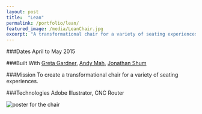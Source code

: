 ```yaml
---
layout: post
title:  "Lean"
permalink: /portfolio/lean/
featured_image: /media/LeanChair.jpg
excerpt: "A transformational chair for a variety of seating experiences"
---
```


###Dates
April to May 2015

###Built With
[Greta Gardner](https://www.linkedin.com/pub/greta-gardner/99/418/b02), [Andy Mah](https://www.linkedin.com/in/andytmah), [Jonathan Shum](https://www.linkedin.com/in/jonathanshum)

###Mission
To create a transformational chair for a variety of seating experiences.

###Technologies
Adobe Illustrator, CNC Router

![poster for the chair](/media/DesInv190FinalPoster.png)